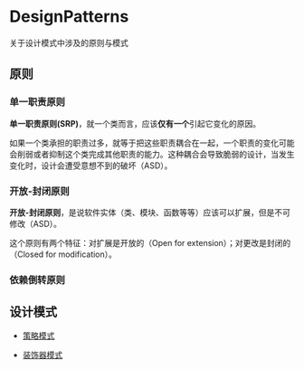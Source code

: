 # DesignPatterns

关于设计模式中涉及的原则与模式

## 原则
### 单一职责原则  

 **单一职责原则(SRP)**，就一个类而言，应该**仅有一个**引起它变化的原因。
 
如果一个类承担的职责过多，就等于把这些职责耦合在一起，一个职责的变化可能会削弱或者抑制这个类完成其他职责的能力。这种耦合会导致脆弱的设计，当发生变化时，设计会遭受意想不到的破坏（ASD）。

### 开放-封闭原则

**开放-封闭原则**，是说软件实体（类、模块、函数等等）应该可以扩展，但是不可修改（ASD）。

这个原则有两个特征：对扩展是开放的（Open for extension）；对更改是封闭的（Closed for modification）。

### 依赖倒转原则


## 设计模式

- [策略模式](Strategy)

- [装饰器模式](Decorator)
